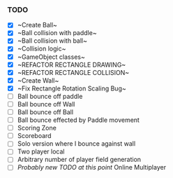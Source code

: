 ### TODO

- [x] ~Create Ball~
- [x] ~Ball collision with paddle~
- [x] ~Ball collision with ball~
- [x] ~Collision logic~
- [x] ~GameObject classes~
- [x] ~REFACTOR RECTANGLE DRAWING~
- [x] ~REFACTOR RECTANGLE COLLISION~
- [x] ~Create Wall~
- [x] ~Fix Rectangle Rotation Scaling Bug~
- [ ] Ball bounce off paddle
- [ ] Ball bounce off Wall
- [ ] Ball bounce off Ball
- [ ] Ball bounce effected by Paddle movement
- [ ] Scoring Zone
- [ ] Scoreboard
- [ ] Solo version where I bounce against wall
- [ ] Two player local
- [ ] Arbitrary number of player field generation
- [ ] _Probably new TODO at this point_ Online Multiplayer
